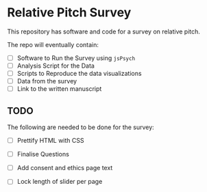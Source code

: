 # Relative Pitch Survey  

This repository has software and code for a survey on relative pitch.

The repo will eventually contain:  

* [ ] Software to Run the Survey using `jsPsych`
* [ ] Analysis Script for the Data
* [ ] Scripts to Reproduce the data visualizations 
* [ ] Data from the survey 
* [ ] Link to the written manuscript 

## TODO 

The following are needed to be done for the survey:

* [ ] Prettify HTML with CSS
* [ ] Finalise Questions
* [ ] Add consent and ethics page text 
* [ ] Lock length of slider per page 


